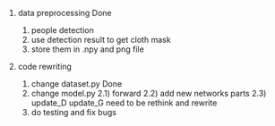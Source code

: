 1. data preprocessing Done
	1) people detection
	2) use detection result to get cloth mask
	3) store them in .npy and png file
 
2. code rewriting
	1) change dataset.py Done
	2) change model.py 
		2.1) forward
		2.2) add new networks parts
		2.3) update_D update_G need to be rethink and rewrite
	3) do testing and fix bugs
